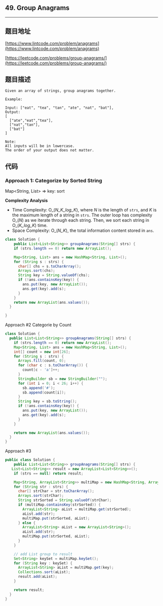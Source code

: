 ## 49. Group Anagrams

----
## 题目地址

[https://www.lintcode.com/problem/anagrams](https://www.lintcode.com/problem/anagrams)

[https://leetcode.com/problems/group-anagrams/](https://leetcode.com/problems/group-anagrams/)

## 题目描述

```text
Given an array of strings, group anagrams together.

Example:

Input: ["eat", "tea", "tan", "ate", "nat", "bat"],
Output:
[
  ["ate","eat","tea"],
  ["nat","tan"],
  ["bat"]
]

Note:
All inputs will be in lowercase.
The order of your output does not matter.
```

## 代码

### Approach 1: Categorize by Sorted String

Map<String, List> => key: sort

**Complexity Analysis**

* Time Complexity: O_\(_N_K_log_K_\), where _N_ is the length of `strs`, and _K_ is the maximum length of a string in `strs`. The outer loop has complexity O_\(_N_\) as we iterate through each string. Then, we sort each string in O_\(_K_log_K_\) time.
* Space Complexity: O_\(_N_K_\), the total information content stored in `ans`.

```java
class Solution {
    public List<List<String>> groupAnagrams(String[] strs) {
    if (strs.length == 0) return new ArrayList();

    Map<String, List> ans = new HashMap<String, List>();
    for (String s : strs) {
      char[] chs = s.toCharArray();
      Arrays.sort(chs);
      String key = String.valueOf(chs);
      if (!ans.containsKey(key)) {
        ans.put(key, new ArrayList());
        ans.get(key).add(s);
      } 
    }
    return new ArrayList(ans.values());
  }

}
```

Approach \#2 Categorie by Count

```java
class Solution {
  public List<List<String>> groupAnagrams(String[] strs) {
    if (strs.length == 0) return new ArrayList();
    Map<String, List> ans = new HashMap<String, List>();
    int[] count = new int[26];
    for (String s : strs) {
      Arrays.fill(count, 0);
      for (char c : s.toCharArray()) {
        count[c - 'a']++;
      }
      StringBuilder sb = new StringBuilder("");
      for (int i = 0; i < 26; i++) {
        sb.append('#');
        sb.append(count[i]);
      }
      String key = sb.toString();
      if (!ans.containsKey(key)) {
        ans.put(key, new ArrayList());
        ans.get(key).add(s);
      }
    }

    return new ArrayList(ans.values());
  }
}
```

Approach #3 

```java
public class Solution {
    public List<List<String>> groupAnagrams(String[] strs) {
   List<List<String>> result = new ArrayList<List<String>>();
    if (strs == null) return result;

    Map<String, ArrayList<String>> multiMap = new HashMap<String, ArrayList<String>>();
    for (String str : strs) {
      char[] strChar = str.toCharArray();
      Arrays.sort(strChar);
      String strSorted = String.valueOf(strChar);
      if (multiMap.containsKey(strSorted)) {
        ArrayList<String> aList = multiMap.get(strSorted);
        aList.add(str);
        multiMap.put(strSorted, aList);
      } else {
        ArrayList<String> aList = new ArrayList<String>();
        aList.add(str);
        multiMap.put(strSorted, aList);
      }
    }

    // add List group to result
    Set<String> keySet = multiMap.keySet();
    for (String key : keySet) {
      ArrayList<String> aList = multiMap.get(key);
      Collections.sort(aList);
      result.add(aList);
    }

    return result;
  }
}
```

